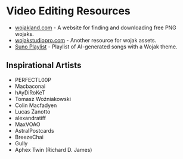 # Video Editing Resources

- [wojakland.com](https://wojakland.com) - A website for finding and downloading free PNG wojaks.
- [wojakstudiopro.com](https://wojakstudiopro.com/) - Another resource for wojak assets.
- [Suno Playlist](https://suno.com/playlist/cbfd5e51-f221-4bb4-87e1-9a570ca0086a) - Playlist of AI-generated songs with a Wojak theme.

## Inspirational Artists

- PERFECTL00P
- Macbaconai
- hAyDiRoKeT
- Tomasz Woźniakowski
- Colin Macfadyen
- Lucas Zanotto
- alexandratiff
- MaxVOAO
- AstralPostcards
- BreezeChai
- Gully
- Aphex Twin (Richard D. James)
